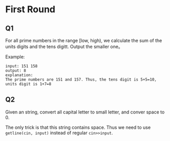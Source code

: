 # First Round

## Q1

For all prime numbers in the range [low, high), we calculate the sum of the units digits and the tens digitt. Output the smaller one。

Example:

    input: 151 158
    output: 8
    explanation:
    The prime numbers are 151 and 157. Thus, the tens digit is 5+5=10, units digit is 1+7=8
    
## Q2

Given an string, convert all capital letter to small letter, and conver space to 0.

The only trick is that this string contains space. 
Thus we need to use `getline(cin, input)` instead of regular `cin>>input`.
